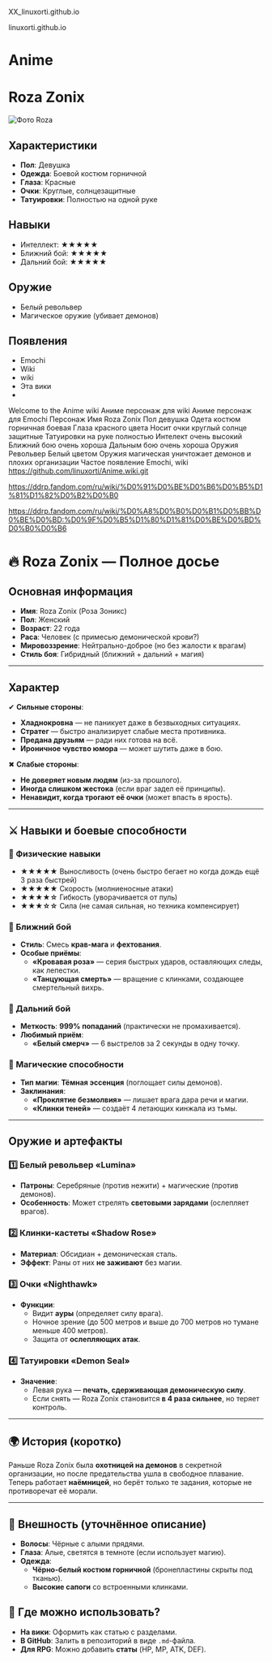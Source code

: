 XX_linuxorti.github.io

linuxorti.github.io

# Anime
# Roza Zonix  

![Фото Roza](roza_zonix.jpg)  

## Характеристики  
- **Пол**: Девушка  
- **Одежда**: Боевой костюм горничной  
- **Глаза**: Красные  
- **Очки**: Круглые, солнцезащитные  
- **Татуировки**: Полностью на одной руке  

## Навыки  
- Интеллект: ★★★★★  
- Ближний бой: ★★★★★  
- Дальний бой: ★★★★★  

## Оружие  
- Белый револьвер  
- Магическое оружие (убивает демонов)  

## Появления  
- Emochi
- Wiki
- wiki
- Эта вики
- 
Welcome to the Anime wiki
Аниме персонаж для wiki
Аниме персонаж для Emochi
Персонаж
Имя Roza Zonix
Пол девушка
Одета костюм горничная боевая
Глаза красного цвета
Носит очки круглый солнце защитные
Татуировки на руке полностью
Интелект очень высокий
Ближний бою очень хороша
Дальным бою очень хороша
Оружия Револьвер Белый цветом
Оружия магическая уничтожает демонов и плохих организации
Частое появление Emochi, wiki
https://github.com/linuxorti/Anime.wiki.git

https://ddrp.fandom.com/ru/wiki/%D0%91%D0%BE%D0%B6%D0%B5%D1%81%D1%82%D0%B2%D0%B0

https://ddrp.fandom.com/ru/wiki/%D0%A8%D0%B0%D0%B1%D0%BB%D0%BE%D0%BD:%D0%9F%D0%B5%D1%80%D1%81%D0%BE%D0%BD%D0%B0%D0%B6





# **🔥 Roza Zonix — Полное досье**  

## **Основная информация**  
- **Имя**: Roza Zonix (Роза Зоникс)  
- **Пол**: Женский  
- **Возраст**: 22 года  
- **Раса**: Человек (с примесью демонической крови?)  
- **Мировоззрение**: Нейтрально-доброе (но без жалости к врагам)  
- **Стиль боя**: Гибридный (ближний + дальний + магия)  

---

## **Характер**  
✔ **Сильные стороны**:  
- **Хладнокровна** — не паникует даже в безвыходных ситуациях.  
- **Стратег** — быстро анализирует слабые места противника.  
- **Предана друзьям** — ради них готова на всё.  
- **Ироничное чувство юмора** — может шутить даже в бою.  

✖ **Слабые стороны**:  
- **Не доверяет новым людям** (из-за прошлого).  
- **Иногда слишком жестока** (если враг задел её принципы).  
- **Ненавидит, когда трогают её очки** (может впасть в ярость).  

---

## **⚔ Навыки и боевые способности**  

### **🔹 Физические навыки**  
- **★★★★★** Выносливость (очень быстро бегает но когда дождь ещё 3 раза быстрей) 
- **★★★★★** Скорость (молниеносные атаки)  
- **★★★★☆** Гибкость (уворачивается от пуль)  
- **★★★☆☆** Сила (не самая сильная, но техника компенсирует)  

### **🔹 Ближний бой**  
- **Стиль**: Смесь **крав-мага** и **фехтования**.  
- **Особые приёмы**:  
  - **«Кровавая роза»** — серия быстрых ударов, оставляющих следы, как лепестки.  
  - **«Танцующая смерть»** — вращение с клинками, создающее смертельный вихрь.  

### **🔹 Дальний бой**  
- **Меткость**: **999% попаданий** (практически не промахивается).  
- **Любимый приём**:  
  - **«Белый смерч»** — 6 выстрелов за 2 секунды в одну точку.  

### **🔹 Магические способности**  
- **Тип магии**: **Тёмная эссенция** (поглощает силы демонов).  
- **Заклинания**:  
  - **«Проклятие безмолвия»** — лишает врага дара речи и магии.  
  - **«Клинки теней»** — создаёт 4 летающих кинжала из тьмы.  

---

## **Оружие и артефакты**  

### **1️⃣ Белый револьвер «Lumina»**  
- **Патроны**: Серебряные (против нежити) + магические (против демонов).  
- **Особенность**: Может стрелять **световыми зарядами** (ослепляет врагов).  

### **2️⃣ Клинки-кастеты «Shadow Rose»**  
- **Материал**: Обсидиан + демоническая сталь.  
- **Эффект**: Раны от них **не заживают** без магии.  

### **3️⃣ Очки «Nighthawk»**  
- **Функции**:  
  - Видит **ауры** (определяет силу врага).  
  - Ночное зрение (до 500 метров и выше до 700 метров но тумане меньше 400 метров).  
  - Защита от **ослепляющих атак**.  

### **4️⃣ Татуировки «Demon Seal»**  
- **Значение**:  
  - Левая рука — **печать, сдерживающая демоническую силу**.  
  - Если снять — Roza Zonix становится **в 4 раза сильнее**, но теряет контроль.  

---

## **🌍 История (коротко)**  
Раньше Roza Zonix была **охотницей на демонов** в секретной организации, но после предательства ушла в свободное плавание. Теперь работает **наёмницей**, но берёт только те задания, которые не противоречат её морали.  

---

## **🎨 Внешность (уточнённое описание)**  
- **Волосы**: Чёрные с алыми прядями.  
- **Глаза**: Алые, светятся в темноте (если использует магию).  
- **Одежда**:  
  - **Чёрно-белый костюм горничной** (бронепластины скрыты под тканью).  
  - **Высокие сапоги** со встроенными клинками.  



## **📌 Где можно использовать?**  
- **На вики**: Оформить как статью с разделами.  
- **В GitHub**: Залить в репозиторий в виде `.md`-файла.  
- **Для RPG**: Можно добавить **статы** (HP, MP, ATK, DEF).  
